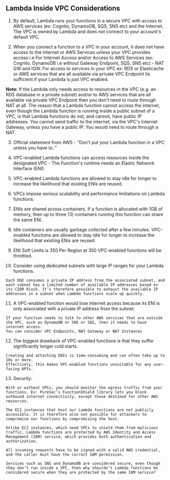 ## Lambda Inside VPC Considerations

1. By default, Lambda runs your functions in a secure VPC with access to AWS services (ex: Cognito, DynamoDB, SQS, SNS etc) and the Internet. The VPC is owned by Lambda and does not connect to your account's default VPC. 

2. When you connect a function to a VPC in your account, it does not have access to the internet or AWS Services unless your VPC provides access i.e For Internet Access and/or Access to AWS Services (ex: Cognito, DynamoDB i.e without Gateway Endpoint, SQS, SNS etc) - NAT GW and IGW. For access to services in your VPC ex: RDS or Elasticache or AWS services that are all available via private VPC Endpoint its sufficient if your Lambda is just VPC enabled.

**Note:** 
If the Lambda only needs access to resources in the VPC (e.g. an RDS database in a private subnet) and/or to AWS services that are all available via private VPC Endpoint then you don't need to route through NAT at all.
The reason that a Lambda function cannot access the internet, even though the Lambda function is running inside a public subnet of a VPC, is that Lambda functions do not, and cannot, have public IP addresses. You cannot send traffic to the internet, via the VPC's Internet Gateway, unless you have a public IP. You would need to route through a NAT.

3. Official statement from AWS - "Don’t put your Lambda function in a VPC unless you have to.."

4. VPC-enabled Lambda functions can access resources inside the designated VPC - The Function's runtime needs an Elastic Network Interface (ENI).

5. VPC-enabled Lambda functions are allowed to stay idle for longer to increase the likelihood that existing ENIs are reused.

6. VPCs impose serious scalability and performance limitations on Lambda functions.

7. ENIs are shared across containers. If a function is allocated with 1GB of memory, then up to three (3) containers running this function can share the same ENI.

8. Idle containers are usually garbage collected after a few minutes. VPC-enabled functions are allowed to stay idle for longer to increase the likelihood that existing ENis are reused.

9. ENI Soft Limits is 350 Per Region at 350 VPC-enabled functions will be throttled. 

10. Consider using dedicated subnets with large IP ranges for your Lambda functions.
```
Each ENI consumes a private IP address from the associated subnet, and each subnet has a limited number of available IP addresses based on its CIDR block. It’s therefore possible to exhaust the available IP addresses in a subnet when Lambda functions scale up quickly.
```

11. A VPC-enabled function would lose internet access because its ENI is only associated with a private IP address from the subnet. 
```
If your function needs to talk to other AWS services that are outside the VPC, such as DynamoDB or SNS or SQS, then it needs to have internet access. 
You can consider VPC Endpoints, NAT Gateway or NAT Instances
```

12. The biggest drawback of VPC-enabled functions is that they suffer significantly longer cold starts.
```
Creating and attaching ENIs is time-consuming and can often take up to 10s or more.
Effectively, this makes VPC-enabled functions unsuitable for any user-facing APIs.
```
 
13. Security:
```
With or without VPCs, you should monitor the egress traffic from your functions. Ex: PureSec’s FunctionShield library lets you block outbound internet connectivity, except those destined for other AWS resources.

The EC2 instances that host our Lambda functions are not publicly accessible. It is therefore also not possible for attackers to compromise our functions by compromising the host. 

Unlike EC2 instances, which need VPCs to shield them from malicious traffic. Lambda functions are protected by AWS Identity and Access Management (IAM) service, which provides both authentication and authorization.

All incoming requests have to be signed with a valid AWS credential, and the caller must have the correct IAM permission.

Services such as SNS and DynamoDB are considered secure, even though they don’t run inside a VPC, then why shouldn’t Lambda functions be considered secure when they are protected by the same IAM service?
```
